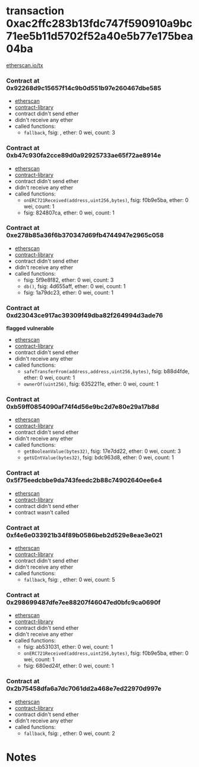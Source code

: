 # transaction 0xac2ffc283b13fdc747f590910a9bc71ee5b11d5702f52a40e5b77e175bea04ba

[etherscan.io/tx](https://etherscan.io/tx/0xac2ffc283b13fdc747f590910a9bc71ee5b11d5702f52a40e5b77e175bea04ba)


### Contract at 0x92268d9c15657f14c9b0d551b97e260467dbe585

* [etherscan](https://etherscan.io/address/0x92268d9c15657f14c9b0d551b97e260467dbe585)
* [contract-library](https://contract-library.com/contracts/Ethereum/92268d9c15657f14c9b0d551b97e260467dbe585)
* contract didn't send ether
* didn't receive any ether
* called functions:
    * `fallback`, fsig: , ether: 0 wei, count: 3


### Contract at 0xb47c930fa2cce89d0a92925733ae65f72ae8914e

* [etherscan](https://etherscan.io/address/0xb47c930fa2cce89d0a92925733ae65f72ae8914e)
* [contract-library](https://contract-library.com/contracts/Ethereum/b47c930fa2cce89d0a92925733ae65f72ae8914e)
* contract didn't send ether
* didn't receive any ether
* called functions:
    * `onERC721Received(address,uint256,bytes)`, fsig: f0b9e5ba, ether: 0 wei, count: 1
    * fsig: 824807ca, ether: 0 wei, count: 1


### Contract at 0xe278b85a36f6b370347d69fb4744947e2965c058

* [etherscan](https://etherscan.io/address/0xe278b85a36f6b370347d69fb4744947e2965c058)
* [contract-library](https://contract-library.com/contracts/Ethereum/e278b85a36f6b370347d69fb4744947e2965c058)
* contract didn't send ether
* didn't receive any ether
* called functions:
    * fsig: 5f9e8f82, ether: 0 wei, count: 3
    * `db()`, fsig: 4d655aff, ether: 0 wei, count: 1
    * fsig: 1a79dc23, ether: 0 wei, count: 1


### Contract at 0xd23043ce917ac39309f49dba82f264994d3ade76

**flagged vulnerable**

* [etherscan](https://etherscan.io/address/0xd23043ce917ac39309f49dba82f264994d3ade76)
* [contract-library](https://contract-library.com/contracts/Ethereum/d23043ce917ac39309f49dba82f264994d3ade76)
* contract didn't send ether
* didn't receive any ether
* called functions:
    * `safeTransferFrom(address,address,uint256,bytes)`, fsig: b88d4fde, ether: 0 wei, count: 1
    * `ownerOf(uint256)`, fsig: 6352211e, ether: 0 wei, count: 1


### Contract at 0xb59ff0854090af74f4d56e9bc2d7e80e29a17b8d

* [etherscan](https://etherscan.io/address/0xb59ff0854090af74f4d56e9bc2d7e80e29a17b8d)
* [contract-library](https://contract-library.com/contracts/Ethereum/b59ff0854090af74f4d56e9bc2d7e80e29a17b8d)
* contract didn't send ether
* didn't receive any ether
* called functions:
    * `getBooleanValue(bytes32)`, fsig: 17e7dd22, ether: 0 wei, count: 3
    * `getUIntValue(bytes32)`, fsig: bdc963d8, ether: 0 wei, count: 1


### Contract at 0x5f75eedcbbe9da743feedc2b88c74902640ee6e4

* [etherscan](https://etherscan.io/address/0x5f75eedcbbe9da743feedc2b88c74902640ee6e4)
* [contract-library](https://contract-library.com/contracts/Ethereum/5f75eedcbbe9da743feedc2b88c74902640ee6e4)
* contract didn't send ether
* contract wasn't called


### Contract at 0xf4e6e033921b34f89b0586beb2d529e8eae3e021

* [etherscan](https://etherscan.io/address/0xf4e6e033921b34f89b0586beb2d529e8eae3e021)
* [contract-library](https://contract-library.com/contracts/Ethereum/f4e6e033921b34f89b0586beb2d529e8eae3e021)
* contract didn't send ether
* didn't receive any ether
* called functions:
    * `fallback`, fsig: , ether: 0 wei, count: 5


### Contract at 0x298699487dfe7ee88207f46047ed0bfc9ca0690f

* [etherscan](https://etherscan.io/address/0x298699487dfe7ee88207f46047ed0bfc9ca0690f)
* [contract-library](https://contract-library.com/contracts/Ethereum/298699487dfe7ee88207f46047ed0bfc9ca0690f)
* contract didn't send ether
* didn't receive any ether
* called functions:
    * fsig: ab531031, ether: 0 wei, count: 1
    * `onERC721Received(address,uint256,bytes)`, fsig: f0b9e5ba, ether: 0 wei, count: 1
    * fsig: 680ed24f, ether: 0 wei, count: 1


### Contract at 0x2b75458dfa6a7dc7061dd2a468e7ed22970d997e

* [etherscan](https://etherscan.io/address/0x2b75458dfa6a7dc7061dd2a468e7ed22970d997e)
* [contract-library](https://contract-library.com/contracts/Ethereum/2b75458dfa6a7dc7061dd2a468e7ed22970d997e)
* contract didn't send ether
* didn't receive any ether
* called functions:
    * `fallback`, fsig: , ether: 0 wei, count: 2

# Notes

